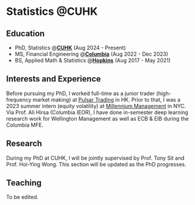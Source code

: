 # Statistics @CUHK

## Education 
- PhD, Statistics @[**CUHK**](https://www.cuhk.edu.hk/english/index.html) (Aug 2024 - Present)
- MS, Financial Engineering @[**Columbia**](https://www.columbia.edu) (Aug 2022 - Dec 2023)
- BS, Applied Math & Statistics @[**Hopkins**](https://www.jhu.edu) (Aug 2017 - May 2021)

## Interests and Experience
Before pursuing my PhD, I worked full-time as a junior trader (high-frequency market making) at [Pulsar Trading](https://www.pulsar.com) in HK. Prior to that, I was a 2023 summer intern (equity volatility) at [Millennium Management](https://www.mlp.com) in NYC. Via Prof. Ali Hirsa (Columbia IEOR), I have done in-semester deep learning research work for Wellington Management as well as ECB & EIB during the Columbia MFE. 

## Research 
During my PhD at CUHK, I will be jointly supervised by Prof. Tony Sit and Prof. Hoi-Ying Wong. This section will be updated as the PhD progresses. 

## Teaching
To be edited.
